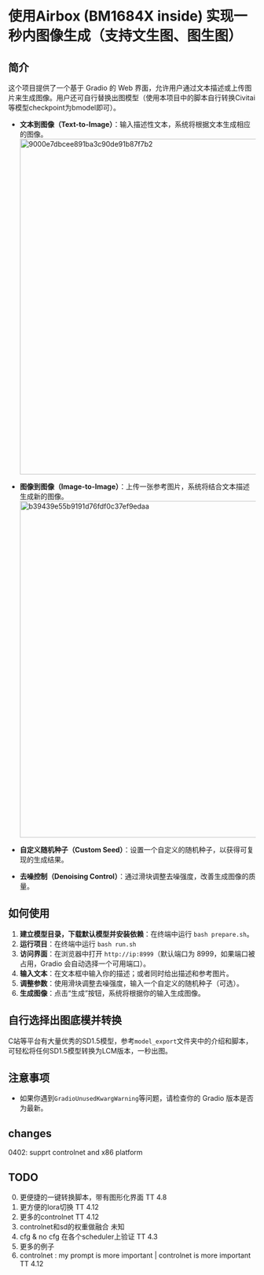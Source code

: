 # 使用Airbox (BM1684X inside) 实现一秒内图像生成（支持文生图、图生图）

## 简介
这个项目提供了一个基于 Gradio 的 Web 界面，允许用户通过文本描述或上传图片来生成图像。用户还可自行替换出图模型（使用本项目中的脚本自行转换Civitai等模型checkpoint为bmodel即可）。

- **文本到图像（Text-to-Image）**：输入描述性文本，系统将根据文本生成相应的图像。
  <img width="681" alt="9000e7dbcee891ba3c90de91b87f7b2" src="https://github.com/ZillaRU/SD-lcm-tpu/assets/25343084/be075231-60a8-4d9e-a21f-25882bcb3177">


- **图像到图像（Image-to-Image）**：上传一张参考图片，系统将结合文本描述生成新的图像。
  <img width="683" alt="b39439e55b9191d76fdf0c37ef9edaa" src="https://github.com/ZillaRU/SD-lcm-tpu/assets/25343084/9e6bf3b4-ee24-43c8-97c8-ee0e391521a6">

- **自定义随机种子（Custom Seed）**：设置一个自定义的随机种子，以获得可复现的生成结果。
- **去噪控制（Denoising Control）**：通过滑块调整去噪强度，改善生成图像的质量。

## 如何使用

1. **建立模型目录，下载默认模型并安装依赖**：在终端中运行 `bash prepare.sh`。
2. **运行项目**：在终端中运行 `bash run.sh`
3. **访问界面**：在浏览器中打开 `http://ip:8999`（默认端口为 8999，如果端口被占用，Gradio 会自动选择一个可用端口）。
4. **输入文本**：在文本框中输入你的描述；或者同时给出描述和参考图片。
5. **调整参数**：使用滑块调整去噪强度，输入一个自定义的随机种子（可选）。
6. **生成图像**：点击“生成”按钮，系统将根据你的输入生成图像。

## 自行选择出图底模并转换
C站等平台有大量优秀的SD1.5模型，参考`model_export`文件夹中的介绍和脚本，可轻松将任何SD1.5模型转换为LCM版本，一秒出图。

## 注意事项
- 如果你遇到`GradioUnusedKwargWarning`等问题，请检查你的 Gradio 版本是否为最新。


## changes 
0402: supprt controlnet and x86 platform

## TODO 
0. 更便捷的一键转换脚本，带有图形化界面 TT 4.8
1. 更方便的lora切换 TT 4.12
2. 更多的controlnet TT 4.12
3. controlnet和sd的权重做融合 未知
4. cfg & no cfg 在各个scheduler上验证 TT 4.3
5. 更多的例子  
6. controlnet : my prompt is more important | controlnet is more important  TT 4.12

